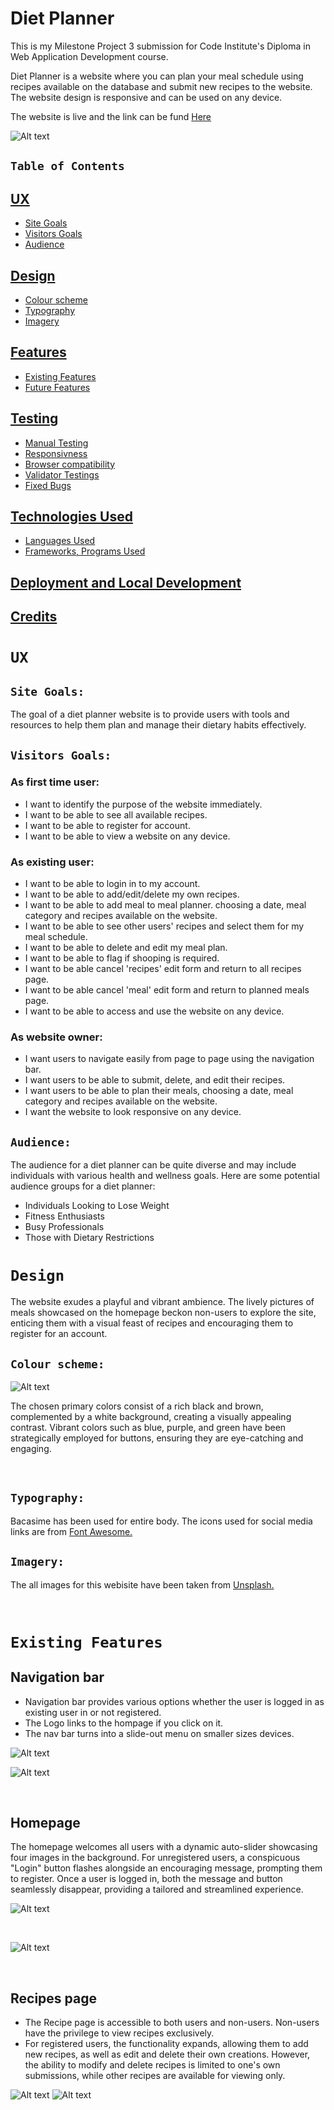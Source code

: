 # Diet Planner

This is my Milestone Project 3 submission for Code Institute's Diploma in Web Application Development course. 

Diet Planner is a website where you can plan your meal schedule using recipes available on the database and submit new recipes to the website. The website design is responsive and can be used on any device. 

The website is live and the link can be fund [Here](https://diet-planner-b614f893e50e.herokuapp.com)
<br>

![Alt text](/templates/readme/images/responsive.png)

## `Table of Contents`

## [UX](#ux "UX")
  + [Site Goals](#site-goals "Site Goals")
  + [Visitors Goals](#visitors-goals "Visitor Goals")
  + [Audience](#audience "Audience")
 ## [Design](#design "Design")
  + [Colour scheme](#colourscheme "Colour scheme")
  + [Typography](#typography "Typography")
  + [Imagery](#imagery "Imagery") 
 ## [Features](#features "Features")
 + [Existing Features](#existing-features "Existing Features")
 + [Future Features](#future-features "Future Features")
## [Testing](#testing "Testing")
 + [Manual Testing](#manual-testing "Manual Testing")
 + [Responsivness](#responsivness "Responsiveness")
 + [Browser compatibility](#browser-compatibility "Browser compatibility")
 + [Validator Testings](#validator-testings "Validator Testings")
 + [Fixed Bugs](#fixed-bugs "fixed Bugs")
## [Technologies Used](#technologies-used "Technologies Used")
  + [ Languages Used](#languages-used " Languages Used")
  + [Frameworks, Programs Used](#frameworks-programs-used "Frameworks, Programs Used")
## [Deployment and Local Development](#deployment-and-local-development "Deployment and Local Development")
## [Credits](#credits "Credits")
 
# `UX`

## `Site Goals:` 

The goal of a diet planner website is to provide users with tools and resources to help them plan and manage their dietary habits effectively.

## `Visitors Goals:` 

### As first time user:

+ I want to identify the purpose of the website immediately.
+ I want to be able to see all available recipes.
+ I want to be able to register for account.
+ I want to be able to view a website on any device.

### As existing user:

+ I want to be able to login in to my account.
+ I want to be able to add/edit/delete my own recipes.
+ I want to be able to add meal to meal planner. choosing a date, meal category and recipes available on the website. 
+ I want to be able to see other users' recipes and select them for my meal schedule.
+ I want to be able to delete and edit my meal plan.
+ I want to be able to flag if shooping is required.
+ I want to be able cancel  'recipes' edit form and return to all recipes page.
+ I want to be able cancel  'meal' edit form and return to planned meals page.
+ I want to be able to access and use the website on any device.

### As website owner:

+ I want users to navigate easily from page to page using the navigation bar.
+ I want users to be able to submit, delete, and edit their recipes.
+  I want users to be able to plan their meals, choosing a date, meal category and recipes available on the website. 
+ I want the website to look responsive on any device.

## `Audience:`

The audience for a diet planner can be quite diverse and may include individuals with various health and wellness goals. Here are some potential audience groups for a diet planner: 
+ Individuals Looking to Lose Weight
+ Fitness Enthusiasts
+ Busy Professionals
+ Those with Dietary Restrictions

# `Design`

The website exudes a playful and vibrant ambience. The lively pictures of meals showcased on the homepage beckon non-users to explore the site, enticing them with a visual feast of recipes and encouraging them to register for an account.

## `Colour scheme:`

![Alt text](/templates/readme/images/colors.png)

The chosen primary colors consist of a rich black and brown, complemented by a white background, creating a visually appealing contrast. Vibrant colors such as blue, purple, and green have been strategically employed for buttons, ensuring they are eye-catching and engaging.

<br>

## `Typography:`
 Bacasime has been used for entire body.
The icons used  for social media links are from [Font Awesome.](https://fontawesome.com/)
<br>

## `Imagery:`

The all images for this webisite have been taken from [Unsplash.](https://unsplash.com)

<br>

# `Existing Features`

## Navigation bar

* Navigation bar provides various options whether the user is logged in as existing user in or not registered.
* The Logo links to the hompage if you click on it.
* The nav bar turns into a slide-out menu on smaller sizes devices.

![Alt text](/templates/readme/images/navbar1.png)
<br>

![Alt text](/templates/readme/images/navbar2.png)

<br>

## Homepage

The homepage welcomes all users with a dynamic auto-slider showcasing four images in the background. For unregistered users, a conspicuous "Login" button flashes alongside an encouraging message, prompting them to register. Once a user is logged in, both the message and button seamlessly disappear, providing a tailored and streamlined experience.
<br>

![Alt text](/templates/readme/images/login_button.png)

<br>

![Alt text](/templates/readme/images/burger-home.png)

<br>

## Recipes page

* The Recipe page is accessible to both users and non-users. Non-users have the privilege to view recipes exclusively.
* For registered users, the functionality expands, allowing them to add new recipes, as well as edit and delete their own creations. However, the ability to modify and delete recipes is limited to one's own submissions, while other recipes are available for viewing only.

![Alt text](/templates/readme/images/login_button.png)
![Alt text](/templates/readme/images/burger-home.png)
